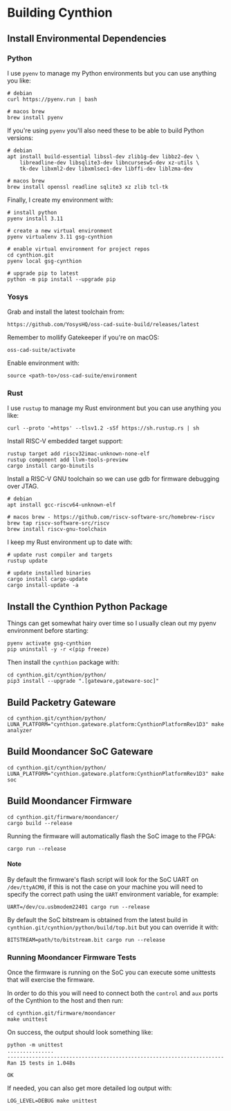 # Building Cynthion


## Install Environmental Dependencies

### Python

I use `pyenv` to manage my Python environments but you can use anything you like:

    # debian
    curl https://pyenv.run | bash

    # macos brew
    brew install pyenv


If you're using `pyenv` you'll also need these to be able to build Python versions:

    # debian
    apt install build-essential libssl-dev zlib1g-dev libbz2-dev \
        libreadline-dev libsqlite3-dev libncursesw5-dev xz-utils \
        tk-dev libxml2-dev libxmlsec1-dev libffi-dev liblzma-dev

    # macos brew
    brew install openssl readline sqlite3 xz zlib tcl-tk

Finally, I create my environment with:

    # install python
    pyenv install 3.11

    # create a new virtual environment
    pyenv virtualenv 3.11 gsg-cynthion

    # enable virtual environment for project repos
    cd cynthion.git
    pyenv local gsg-cynthion

    # upgrade pip to latest
    python -m pip install --upgrade pip


### Yosys

Grab and install the latest toolchain from:

    https://github.com/YosysHQ/oss-cad-suite-build/releases/latest

Remember to mollify Gatekeeper if you're on macOS:

    oss-cad-suite/activate

Enable environment with:

    source <path-to>/oss-cad-suite/environment


### Rust

I use `rustup` to manage my Rust environment but you can use anything you like:

    curl --proto '=https' --tlsv1.2 -sSf https://sh.rustup.rs | sh

Install RISC-V embedded target support:

    rustup target add riscv32imac-unknown-none-elf
    rustup component add llvm-tools-preview
    cargo install cargo-binutils

Install a RISC-V GNU toolchain so we can use gdb for firmware debugging over JTAG.

    # debian
    apt install gcc-riscv64-unknown-elf

    # macos brew - https://github.com/riscv-software-src/homebrew-riscv
    brew tap riscv-software-src/riscv
    brew install riscv-gnu-toolchain

I keep my Rust environment up to date with:

    # update rust compiler and targets
    rustup update

    # update installed binaries
    cargo install cargo-update
    cargo install-update -a


## Install the Cynthion Python Package

Things can get somewhat hairy over time so I usually clean out my pyenv environment before starting:

    pyenv activate gsg-cynthion
    pip uninstall -y -r <(pip freeze)

Then install the `cynthion` package with:

    cd cynthion.git/cynthion/python/
    pip3 install --upgrade ".[gateware,gateware-soc]"


## Build Packetry Gateware

    cd cynthion.git/cynthion/python/
    LUNA_PLATFORM="cynthion.gateware.platform:CynthionPlatformRev1D3" make analyzer


## Build Moondancer SoC Gateware

    cd cynthion.git/cynthion/python/
    LUNA_PLATFORM="cynthion.gateware.platform:CynthionPlatformRev1D3" make soc


## Build Moondancer Firmware

    cd cynthion.git/firmware/moondancer/
    cargo build --release

Running the firmware will automatically flash the SoC image to the FPGA:

    cargo run --release

#### Note

By default the firmware's flash script will look for the SoC UART on `/dev/ttyACM0`, if this is not the case on your machine you will need to specify the correct path using the `UART` environment variable, for example:

    UART=/dev/cu.usbmodem22401 cargo run --release

By default the SoC bitstream is obtained from the latest build in `cynthion.git/cynthion/python/build/top.bit` but you can override it with:

    BITSTREAM=path/to/bitstream.bit cargo run --release


### Running Moondancer Firmware Tests

Once the firmware is running on the SoC you can execute some unittests that will exercise the firmware.

In order to do this you will need to connect both the `control` and `aux` ports of the Cynthion to the host and then run:

    cd cynthion.git/firmware/moondancer
    make unittest

On success, the output should look something like:

    python -m unittest
    ...............
    ----------------------------------------------------------------------
    Ran 15 tests in 1.048s

    OK

If needed, you can also get more detailed log output with:

    LOG_LEVEL=DEBUG make unittest
